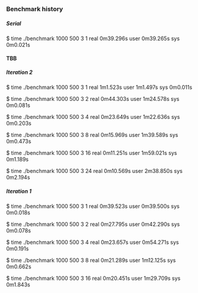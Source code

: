 ### Benchmark history

##### Serial

$ time ./benchmark 1000 500 3 1
real    0m39.296s
user    0m39.265s
sys     0m0.021s

#### TBB

##### Iteration 2

$ time ./benchmark 1000 500 3 1
real    1m1.523s
user    1m1.497s
sys     0m0.011s

$ time ./benchmark 1000 500 3 2
real    0m44.303s
user    1m24.578s
sys     0m0.081s

$ time ./benchmark 1000 500 3 4
real    0m23.649s
user    1m22.636s
sys     0m0.203s

$ time ./benchmark 1000 500 3 8
real    0m15.969s
user    1m39.589s
sys     0m0.473s

$ time ./benchmark 1000 500 3 16
real    0m11.251s
user    1m59.021s
sys     0m1.189s

$ time ./benchmark 1000 500 3 24
real    0m10.569s
user    2m38.850s
sys     0m2.194s

##### Iteration 1

$ time ./benchmark 1000 500 3 1
real    0m39.523s
user    0m39.500s
sys     0m0.018s

$ time ./benchmark 1000 500 3 2
real    0m27.795s
user    0m42.290s
sys     0m0.078s

$ time ./benchmark 1000 500 3 4
real    0m23.657s
user    0m54.271s
sys     0m0.191s

$ time ./benchmark 1000 500 3 8
real    0m21.289s
user    1m12.125s
sys     0m0.662s

$ time ./benchmark 1000 500 3 16
real    0m20.451s
user    1m29.709s
sys     0m1.843s
